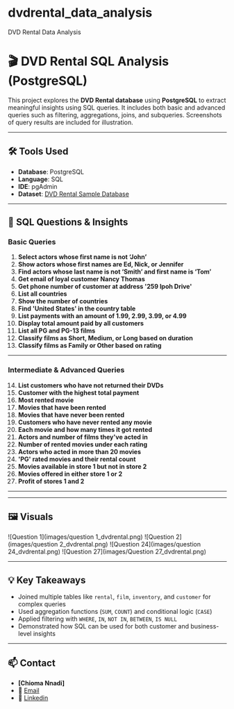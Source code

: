 # dvdrental_data_analysis
DVD Rental Data Analysis
# 🎬 DVD Rental SQL Analysis (PostgreSQL)

This project explores the **DVD Rental database** using **PostgreSQL** to extract meaningful insights using SQL queries. It includes both basic and advanced queries such as filtering, aggregations, joins, and subqueries. Screenshots of query results are included for illustration.

---

## 🛠 Tools Used

- **Database**: PostgreSQL
- **Language**: SQL
- **IDE**: pgAdmin
- **Dataset**: [DVD Rental Sample Database](https://www.postgresqltutorial.com/postgresql-sample-database/)

---

## 🧠 SQL Questions & Insights

### Basic Queries

1. **Select actors whose first name is not ‘John’**
2. **Show actors whose first names are Ed, Nick, or Jennifer**
3. **Find actors whose last name is not ‘Smith’ and first name is ‘Tom’**
4. **Get email of loyal customer Nancy Thomas**
5. **Get phone number of customer at address '259 Ipoh Drive'**
6. **List all countries**
7. **Show the number of countries**
8. **Find 'United States' in the country table**
9. **List payments with an amount of 1.99, 2.99, 3.99, or 4.99**
10. **Display total amount paid by all customers**
11. **List all PG and PG-13 films**
12. **Classify films as Short, Medium, or Long based on duration**
13. **Classify films as Family or Other based on rating**

---

### Intermediate & Advanced Queries

14. **List customers who have not returned their DVDs**
15. **Customer with the highest total payment**
16. **Most rented movie**
17. **Movies that have been rented**
18. **Movies that have never been rented**
19. **Customers who have never rented any movie**
20. **Each movie and how many times it got rented**
21. **Actors and number of films they've acted in**
22. **Number of rented movies under each rating**
23. **Actors who acted in more than 20 movies**
24. **'PG' rated movies and their rental count**
25. **Movies available in store 1 but not in store 2**
26. **Movies offered in either store 1 or 2**
27. **Profit of stores 1 and 2**

---


---

## 🖼 Visuals

![Question 1](images/question 1_dvdrental.png)
![Question 2](images/question 2_dvdrental.png)
![Question 24](images/question 24_dvdrental.png)
![Question 27](images/Question 27_dvdrental.png)


---

## 💡 Key Takeaways

- Joined multiple tables like `rental`, `film`, `inventory`, and `customer` for complex queries
- Used aggregation functions (`SUM`, `COUNT`) and conditional logic (`CASE`)
- Applied filtering with `WHERE`, `IN`, `NOT IN`, `BETWEEN`, `IS NULL`
- Demonstrated how SQL can be used for both customer and business-level insights

---

## 📫 Contact
- **[Chioma Nnadi]**
- 📧 [Email](nnadicvictoria@gmail.com)
- 🔗 [Linkedin](https://www.linkedin.com/in/nnadichioma/)

